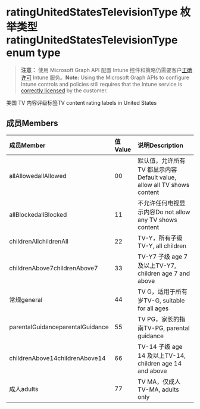 # <a name="ratingunitedstatestelevisiontype-enum-type"></a><span data-ttu-id="91c43-101">ratingUnitedStatesTelevisionType 枚举类型</span><span class="sxs-lookup"><span data-stu-id="91c43-101">ratingUnitedStatesTelevisionType enum type</span></span>

> <span data-ttu-id="91c43-102">**注意：** 使用 Microsoft Graph API 配置 Intune 控件和策略仍需要客户[正确许可](https://go.microsoft.com/fwlink/?linkid=839381) Intune 服务。</span><span class="sxs-lookup"><span data-stu-id="91c43-102">**Note:** Using the Microsoft Graph APIs to configure Intune controls and policies still requires that the Intune service is [correctly licensed](https://go.microsoft.com/fwlink/?linkid=839381) by the customer.</span></span>

<span data-ttu-id="91c43-103">美国 TV 内容评级标签</span><span class="sxs-lookup"><span data-stu-id="91c43-103">TV content rating labels in United States</span></span>
## <a name="members"></a><span data-ttu-id="91c43-104">成员</span><span class="sxs-lookup"><span data-stu-id="91c43-104">Members</span></span>
|<span data-ttu-id="91c43-105">成员</span><span class="sxs-lookup"><span data-stu-id="91c43-105">Member</span></span>|<span data-ttu-id="91c43-106">值</span><span class="sxs-lookup"><span data-stu-id="91c43-106">Value</span></span>|<span data-ttu-id="91c43-107">说明</span><span class="sxs-lookup"><span data-stu-id="91c43-107">Description</span></span>|
|:---|:---|:---|
|<span data-ttu-id="91c43-108">allAllowed</span><span class="sxs-lookup"><span data-stu-id="91c43-108">allAllowed</span></span>|<span data-ttu-id="91c43-109">0</span><span class="sxs-lookup"><span data-stu-id="91c43-109">0</span></span>|<span data-ttu-id="91c43-110">默认值，允许所有 TV 都显示内容</span><span class="sxs-lookup"><span data-stu-id="91c43-110">Default value, allow all TV shows content</span></span>|
|<span data-ttu-id="91c43-111">allBlocked</span><span class="sxs-lookup"><span data-stu-id="91c43-111">allBlocked</span></span>|<span data-ttu-id="91c43-112">1</span><span class="sxs-lookup"><span data-stu-id="91c43-112">1</span></span>|<span data-ttu-id="91c43-113">不允许任何电视显示内容</span><span class="sxs-lookup"><span data-stu-id="91c43-113">Do not allow any TV shows content</span></span>|
|<span data-ttu-id="91c43-114">childrenAll</span><span class="sxs-lookup"><span data-stu-id="91c43-114">childrenAll</span></span>|<span data-ttu-id="91c43-115">2</span><span class="sxs-lookup"><span data-stu-id="91c43-115">2</span></span>|<span data-ttu-id="91c43-116">TV-Y，所有子级</span><span class="sxs-lookup"><span data-stu-id="91c43-116">TV-Y, all children</span></span>|
|<span data-ttu-id="91c43-117">childrenAbove7</span><span class="sxs-lookup"><span data-stu-id="91c43-117">childrenAbove7</span></span>|<span data-ttu-id="91c43-118">3</span><span class="sxs-lookup"><span data-stu-id="91c43-118">3</span></span>|<span data-ttu-id="91c43-119">TV-Y7 子级 age 7 及以上</span><span class="sxs-lookup"><span data-stu-id="91c43-119">TV-Y7, children age 7 and above</span></span>|
|<span data-ttu-id="91c43-120">常规</span><span class="sxs-lookup"><span data-stu-id="91c43-120">general</span></span>|<span data-ttu-id="91c43-121">4</span><span class="sxs-lookup"><span data-stu-id="91c43-121">4</span></span>|<span data-ttu-id="91c43-122">TV G，适用于所有岁</span><span class="sxs-lookup"><span data-stu-id="91c43-122">TV-G, suitable for all ages</span></span>|
|<span data-ttu-id="91c43-123">parentalGuidance</span><span class="sxs-lookup"><span data-stu-id="91c43-123">parentalGuidance</span></span>|<span data-ttu-id="91c43-124">5</span><span class="sxs-lookup"><span data-stu-id="91c43-124">5</span></span>|<span data-ttu-id="91c43-125">TV PG，家长的指南</span><span class="sxs-lookup"><span data-stu-id="91c43-125">TV-PG, parental guidance</span></span>|
|<span data-ttu-id="91c43-126">childrenAbove14</span><span class="sxs-lookup"><span data-stu-id="91c43-126">childrenAbove14</span></span>|<span data-ttu-id="91c43-127">6</span><span class="sxs-lookup"><span data-stu-id="91c43-127">6</span></span>|<span data-ttu-id="91c43-128">TV-14 子级 age 14 及以上</span><span class="sxs-lookup"><span data-stu-id="91c43-128">TV-14, children age 14 and above</span></span>|
|<span data-ttu-id="91c43-129">成人</span><span class="sxs-lookup"><span data-stu-id="91c43-129">adults</span></span>|<span data-ttu-id="91c43-130">7</span><span class="sxs-lookup"><span data-stu-id="91c43-130">7</span></span>|<span data-ttu-id="91c43-131">TV MA，仅成人</span><span class="sxs-lookup"><span data-stu-id="91c43-131">TV-MA, adults only</span></span>|



